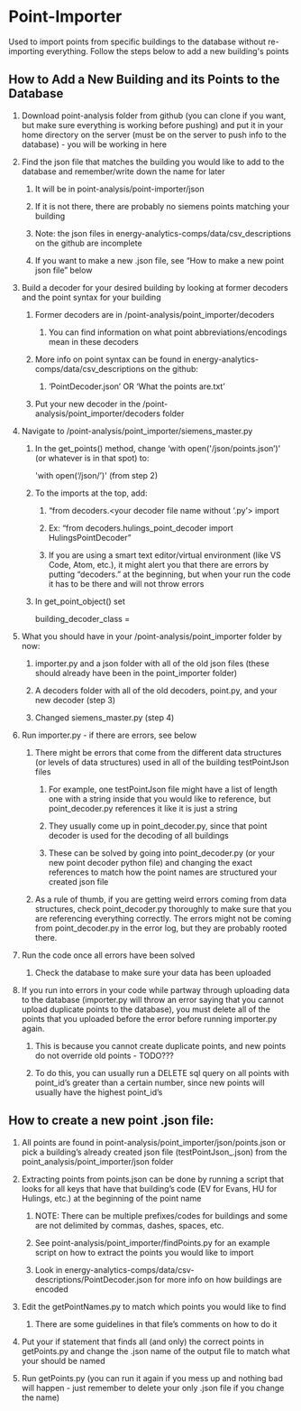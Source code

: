 # Point-Importer
Used to import points from specific buildings to the database without re-importing everything. Follow the steps below to add a new building's points

## How to Add a New Building and its Points to the Database
1. Download point-analysis folder from github (you can clone if you want, but make sure everything is working before pushing) and put it in your home directory on the server (must be on the server to push info to the database) - you will be working in here

2. Find the json file that matches the building you would like to add to the database and remember/write down the name for later

    1. It will be in point-analysis/point-importer/json

    2. If it is not there, there are probably no siemens points matching your building

    3. Note: the json files in energy-analytics-comps/data/csv_descriptions on the github are incomplete

    4. If you want to make a new .json file, see “How to make a new point json file” below

3. Build a decoder for your desired building by looking at former decoders and the point syntax for your building

    1. Former decoders are in /point-analysis/point_importer/decoders

        1. You can find information on what point abbreviations/encodings mean in these decoders

    2. More info on point syntax can be found in energy-analytics-comps/data/csv_descriptions on the github:

        1. ‘PointDecoder.json’ OR ‘What the points are.txt’

    3. Put your new decoder in the /point-analysis/point_importer/decoders folder

4. Navigate to /point-analysis/point_importer/siemens_master.py

    1. In the get_points() method, change ‘with open('/json/points.json’)' (or whatever is in that spot) to:
            
        'with open(‘/json/<yourJSONFileName>’)' (from step 2)

    2. To the imports at the top, add:

        1. “from decoders.<your decoder file name without ‘.py’> import <your point decoder class>

        2. Ex: “from decoders.hulings_point_decoder import HulingsPointDecoder”

        3. If you are using a smart text editor/virtual environment (like VS Code, Atom, etc.), it might alert you that there are errors by putting “decoders.” at the beginning, but when your run the code it has to be there and will not throw errors

    3. In get_point_object() set
    
        building_decoder_class = <your point deoder class>

5. What you should have in your /point-analysis/point_importer folder by now:

    1. importer.py and a json folder with all of the old json files (these should already have been in the point_importer folder)

    2. A decoders folder with all of the old decoders, point.py, and your new decoder (step 3)

    3. Changed siemens_master.py (step 4)

6. Run importer.py - if there are errors, see below

    1. There might be errors that come from the different data structures (or levels of data structures) used in all of the building testPointJson files

        1. For example, one testPointJson file might have a list of length one with a string inside that you would like to reference, but point_decoder.py references it like it is just a string
        
        2. They usually come up in point_decoder.py, since that point decoder is used for the decoding of all buildings

        3. These can be solved by going into point_decoder.py (or your new point decoder python file) and changing the exact references to match how the point names are structured your created json file

    2. As a rule of thumb, if you are getting weird errors coming from data structures, check point_decoder.py thoroughly to make sure that you are referencing everything correctly. The errors might not be coming from point_decoder.py in the error log, but they are probably rooted there.

7. Run the code once all errors have been solved

    1. Check the database to make sure your data has been uploaded

8. If you run into errors in your code while partway through uploading data to the database (importer.py will throw an error saying that you cannot upload duplicate points to the database), you must delete all of the points that you uploaded before the error before running importer.py again.
    1. This is because you cannot create duplicate points, and new points do not override old points - TODO???

    2. To do this, you can usually run a DELETE sql query on all points with point_id’s greater than a certain number, since new points will usually have the highest point_id’s

## How to create a new point .json file:
1. All points are found in point-analysis/point_importer/json/points.json or pick a building’s already created json file (testPointJson_<buildingName>.json) from the point_analysis/point_importer/json folder

2. Extracting points from points.json can be done by running a script that looks for all keys that have that building’s code (EV for Evans, HU for Hulings, etc.) at the beginning of the point name
    
    1. NOTE: There can be multiple prefixes/codes for buildings and some are not delimited by commas, dashes, spaces, etc.
    
    2. See point-analysis/point_importer/findPoints.py for an example script on how to extract the points you would like to import

    3. Look in energy-analytics-comps/data/csv-descriptions/PointDecoder.json for more info on how buildings are encoded

3. Edit the getPointNames.py to match which points you would like to find

    1. There are some guidelines in that file’s comments on how to do it

4. Put your if statement that finds all (and only) the correct points in getPoints.py and change the .json name of the output file to match what your should be named

5. Run getPoints.py (you can run it again if you mess up and nothing bad will happen - just remember to delete your only .json file if you change the name)
